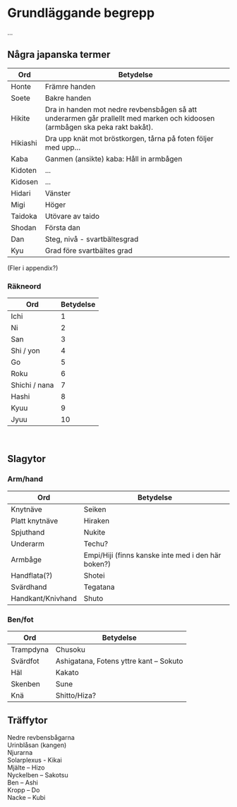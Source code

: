 # Grundläggande begrepp
…

## Några japanska termer

Ord | Betydelse
--- | ---
Honte | Främre handen
Soete | Bakre handen
Hikite | Dra in handen mot nedre revbensbågen så att underarmen går prallellt med marken och kidoosen (armbågen ska peka rakt bakåt).
Hikiashi | Dra upp knät mot bröstkorgen, tårna på foten följer med upp…
Kaba | Ganmen (ansikte) kaba: Håll in armbågen
Kidoten | ...
Kidosen | ...
Hidari | Vänster
Migi | Höger
Taidoka | Utövare av taido
Shodan | Första dan
Dan | Steg, nivå - svartbältesgrad
Kyu | Grad före svartbältes grad

(Fler i appendix?)

### Räkneord

Ord | Betydelse
--- | ---
Ichi | 1
Ni | 2
San | 3
Shi / yon | 4
Go | 5
Roku | 6
Shichi / nana | 7
Hashi | 8
Kyuu | 9
Jyuu | 10
 

## Slagytor

### Arm/hand

Ord | Betydelse
--- | ---
Knytnäve | Seiken
Platt knytnäve | Hiraken
Spjuthand | Nukite
Underarm | Techu?
Armbåge | Empi/Hiji (finns kanske inte med i den här boken?)
Handflata(?) | Shotei
Svärdhand | Tegatana
Handkant/Knivhand | Shuto

### Ben/fot

Ord | Betydelse
--- | ---
Trampdyna | Chusoku
Svärdfot | Ashigatana, Fotens yttre kant – Sokuto
Häl | Kakato
Skenben | Sune
Knä | Shitto/Hiza?


## Träffytor

Nedre revbensbågarna  
Urinblåsan (kangen)  
Njurarna  
Solarplexus - Kikai  
Mjälte – Hizo  
Nyckelben – Sakotsu  
Ben – Ashi  
Kropp – Do  
Nacke – Kubi  
